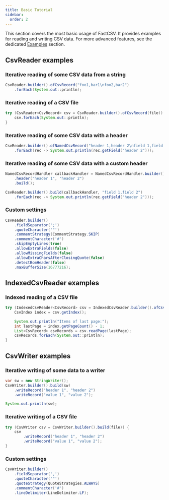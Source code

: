 ```yaml
---
title: Basic Tutorial
sidebar:
  order: 2
---
```


This section covers the most basic usage of FastCSV. It provides examples for reading and writing CSV data.
For more advanced features, see the dedicated [Examples](/guides/examples/) section.

## CsvReader examples

### Iterative reading of some CSV data from a string

```java
CsvReader.builder().ofCsvRecord("foo1,bar1\nfoo2,bar2")
    .forEach(System.out::println);
```

### Iterative reading of a CSV file

```java
try (CsvReader<CsvRecord> csv = CsvReader.builder().ofCsvRecord(file)) {
    csv.forEach(System.out::println);
}
```

### Iterative reading of some CSV data with a header

```java
CsvReader.builder().ofNamedCsvRecord("header 1,header 2\nfield 1,field 2")
    .forEach(rec -> System.out.println(rec.getField("header 2")));
```

### Iterative reading of some CSV data with a custom header

```java
NamedCsvRecordHandler callbackHandler = NamedCsvRecordHandler.builder()
    .header("header 1", "header 2")
    .build();

CsvReader.builder().build(callbackHandler, "field 1,field 2")
    .forEach(rec -> System.out.println(rec.getField("header 2")));
```

### Custom settings

```java
CsvReader.builder()
    .fieldSeparator(';')
    .quoteCharacter('"')
    .commentStrategy(CommentStrategy.SKIP)
    .commentCharacter('#')
    .skipEmptyLines(true)
    .allowExtraFields(false)
    .allowMissingFields(false)
    .allowExtraCharsAfterClosingQuote(false)
    .detectBomHeader(false)
    .maxBufferSize(16777216);
```

## IndexedCsvReader examples

### Indexed reading of a CSV file

```java
try (IndexedCsvReader<CsvRecord> csv = IndexedCsvReader.builder().ofCsvRecord(file)) {
    CsvIndex index = csv.getIndex();

    System.out.println("Items of last page:");
    int lastPage = index.getPageCount() - 1;
    List<CsvRecord> csvRecords = csv.readPage(lastPage);
    csvRecords.forEach(System.out::println);
}
```

## CsvWriter examples

### Iterative writing of some data to a writer

```java
var sw = new StringWriter();
CsvWriter.builder().build(sw)
    .writeRecord("header 1", "header 2")
    .writeRecord("value 1", "value 2");

System.out.println(sw);
```

### Iterative writing of a CSV file

```java
try (CsvWriter csv = CsvWriter.builder().build(file)) {
    csv
        .writeRecord("header 1", "header 2")
        .writeRecord("value 1", "value 2");
}
```

### Custom settings

```java
CsvWriter.builder()
    .fieldSeparator(',')
    .quoteCharacter('"')
    .quoteStrategy(QuoteStrategies.ALWAYS)
    .commentCharacter('#')
    .lineDelimiter(LineDelimiter.LF);
```
